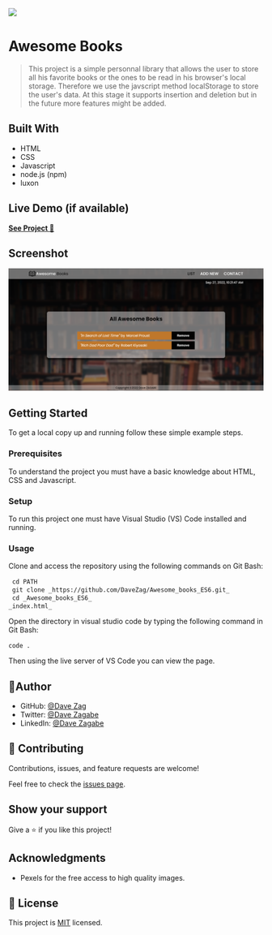 ![](https://img.shields.io/badge/Microverse-blueviolet)

# Awesome Books

> This project is a simple personnal library that allows the user to store all his favorite books or the ones to be read in his browser's local storage. Therefore we use the javscript method localStorage to store the user's data. At this stage it supports insertion and deletion but in the future more features might be added.

## Built With

- HTML
- CSS
- Javascript
- node.js (npm)
- luxon

## Live Demo (if available)

[**See Project 🚀**](https://davezag.github.io/Awesome_books_ES6/)

## Screenshot

![Desktop Design](./preview/preview.png)

## Getting Started

To get a local copy up and running follow these simple example steps.

### Prerequisites

To understand the project you must have a basic knowledge about HTML, CSS and Javascript.

### Setup

To run this project one must have Visual Studio (VS) Code installed and running.

### Usage

Clone and access the repository using the following commands on Git Bash:

  ```
   cd PATH 
   git clone _https://github.com/DaveZag/Awesome_books_ES6.git_
   cd _Awesome_books_ES6_
  _index.html_ 
  ```

Open the directory in visual studio code by typing the following command in Git Bash:

 ```
 code .
  ```
Then using the live server of VS Code you can view the page.

## 👤Author

- GitHub: [@Dave Zag](https://github.com/DaveZag)
- Twitter: [@Dave Zagabe](https://twitter.com/davezagabe2)
- LinkedIn: [@Dave Zagabe](https://www.linkedin.com/in/dave-zagabe-03597a247/)

## 🤝 Contributing

Contributions, issues, and feature requests are welcome!

Feel free to check the [issues page](../../issues/).

## Show your support

Give a ⭐️ if you like this project!

## Acknowledgments

- Pexels for the free access to high quality images.

## 📝 License

This project is [MIT](./LICENSE) licensed.
